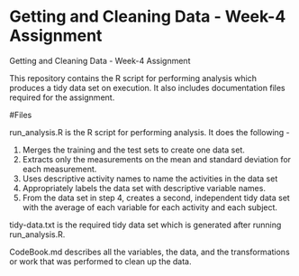 # Getting and Cleaning Data - Week-4 Assignment
Getting and Cleaning Data - Week-4 Assignment

This repository contains the R script for performing analysis which produces a tidy data set on execution. It also includes documentation files required for the assignment.

#Files

run_analysis.R is the R script for performing analysis. It does the following -

1. Merges the training and the test sets to create one data set.
2. Extracts only the measurements on the mean and standard deviation for each measurement.
3. Uses descriptive activity names to name the activities in the data set
4. Appropriately labels the data set with descriptive variable names.
5. From the data set in step 4, creates a second, independent tidy data set with the average of each variable for each activity and each subject. 

tidy-data.txt is the required tidy data set which is generated after running run_analysis.R.

CodeBook.md describes all the variables, the data, and the transformations or work that was performed to clean up the data.



